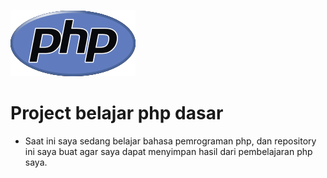 ![alt text](https://github.com/BadiatulRoziqin/belajar-php-dasar/blob/main/img/new-php-logo.png?raw=true)

# Project belajar php dasar 
* Saat ini saya sedang belajar bahasa pemrograman php, dan repository ini saya buat agar saya dapat menyimpan hasil dari pembelajaran php saya.

